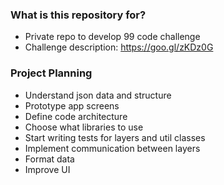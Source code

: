 ### What is this repository for? ###

* Private repo to develop 99 code challenge
* Challenge description: https://goo.gl/zKDz0G

### Project Planning ###

* Understand json data and structure
* Prototype app screens
* Define code architecture
* Choose what libraries to use
* Start writing tests for layers and util classes
* Implement communication between layers
* Format data
* Improve UI
